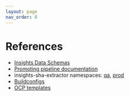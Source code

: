 ```yaml
---
layout: page
nav_order: 8
---
```


# References
- [Insights Data Schemas](https://redhatinsights.github.io/insights-data-schemas/)
- [Promoting pipeline
  documentation](https://github.com/RedHatInsights/e2e-deploy/blob/master/docs/pipeline.md)
- insights-sha-extractor namespaces:
  [qa](https://console.insights-dev.openshift.com/console/project/insights-sha-extractor-qa),
  [prod](https://console.insights.openshift.com/console/project/insights-sha-extractor-prod)
- [Buildconfigs](https://github.com/RedHatInsights/e2e-deploy/tree/master/buildfactory/insights-sha-extractor)
- [OCP
  templates](https://github.com/RedHatInsights/e2e-deploy/tree/master/templates/insights-sha-extractor)
